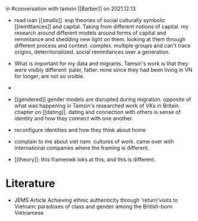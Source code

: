 in  #conversation with tamsin [[Barber]] on 2021.12.13

- read ivan [[smalls]]. esp theories of social culturally symbolic [[remittances]] and capital. Taking from different notions of capital. my research around different models around forms of capital and remmitance and shedding new light on them. looking at them through different process and context. complex. multiple groups and can't trace origins, deterritorialized. social remmitances over a generation. 

- What is important for my data and migrants. Tamsin's work is that they were visibly different: paler, fatter. mine since they had been living in VN for longer, are not so visible.
- 
- [[gendered]] gender models are disrupted during migration. opposite of what was happening in Tamsin's researched work of VKs in Britain. chapter on [[dating]]. dating and connection with others is sense of identity and how they connect with one another. 

- reconfigure identities and how they think about home

- complain to me about viet nam. cultures of work. came over with international companies where the framing is different. 

- [[theory]]: this frameowk loks at this, and this is different. 

# Literature
- JEMS Article Achieving ethnic authenticity through 'return'visits to Vietnam: paradoxes of class and gender among the British-born Vietnamese